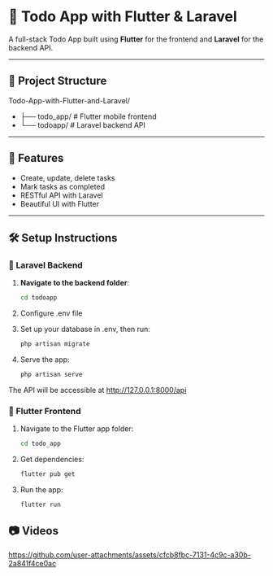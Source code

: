 # 📝 Todo App with Flutter & Laravel

A full-stack Todo App built using **Flutter** for the frontend and **Laravel** for the backend API.

---

## 📁 Project Structure

Todo-App-with-Flutter-and-Laravel/
- ├── todo_app/ # Flutter mobile frontend
- └── todoapp/ # Laravel backend API

---

## 🚀 Features

- Create, update, delete tasks
- Mark tasks as completed
- RESTful API with Laravel
- Beautiful UI with Flutter

---

## 🛠️ Setup Instructions

### 🔧 Laravel Backend

1. **Navigate to the backend folder**:
   ```bash
   cd todoapp

2. Configure .env file

3. Set up your database in .env, then run:
    ```bash
    php artisan migrate

4. Serve the app:
    ```bash
    php artisan serve

The API will be accessible at http://127.0.0.1:8000/api

### 📱 Flutter Frontend

1. Navigate to the Flutter app folder:
    ```bash
    cd todo_app

2. Get dependencies:
    ```bash
    flutter pub get

3. Run the app:
    ```bash
    flutter run


## 📷 Videos
https://github.com/user-attachments/assets/cfcb8fbc-7131-4c9c-a30b-2a841f4ce0ac
